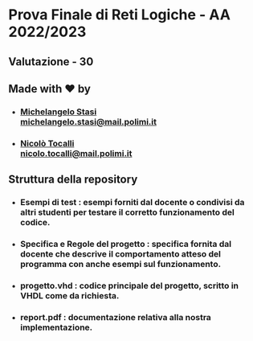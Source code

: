 # Prova Finale di Reti Logiche - AA 2022/2023
## Valutazione - 30
## Made with &#x2764;&#xfe0f; by 
- ###  [Michelangelo Stasi](https://github.com/MyKe01) <br> michelangelo.stasi@mail.polimi.it
- ###  [Nicolò Tocalli](https://github.com/nicolotocalli) <br> nicolo.tocalli@mail.polimi.it

## Struttura della repository
- ### Esempi di test : esempi forniti dal docente o condivisi da altri studenti per testare il corretto funzionamento del codice.
- ### Specifica e Regole del progetto : specifica fornita dal docente che descrive il comportamento atteso del programma con anche esempi sul funzionamento.
- ### progetto.vhd : codice principale del progetto, scritto in VHDL come da richiesta.
- ### report.pdf : documentazione relativa alla nostra implementazione.

